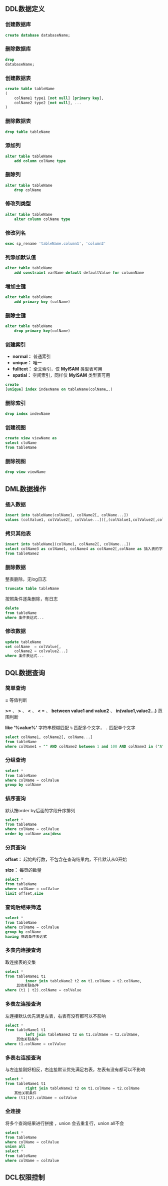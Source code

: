 ## DDL数据定义

### 创建数据库

```sql
create database databaseName;
```

### 删除数据库

```sql
drop
databaseName; 
```

### 创建数据表

```sql
create table tableName
(
    colName1 type1 [not null] [primary key],
    colName2 type2 [not null], ...
)
```

### 删除数据表

```sql
drop table tableName 
```

### 添加列

```sql
alter table tableName
    add column colName type
```

### 删除列

```sql
alter table tableName
    drop colName
```

### 修改列类型

```sql
alter table tableName
    alter column colName type
```

### 修改列名

```sql
exec sp_rename 'tableName.column1', 'column2'
```

### 列添加默认值

```sql
alter table tableName
    add constraint varName default defaultValue for columnName
```

### 增加主键

```sql
alter table tableName
    add primary key (colName)
```

### 删除主键

```sql
alter table tableName
    drop primary key(colName)
```

### 创建索引

- **normal：** 普通索引
- **unique：** 唯一
- **fulltext：** 全文索引，仅 **MyISAM** 类型表可用
- **spatial：**  空间索引，同样仅 **MyISAM** 类型表可用

```sql
create
[unique] index indexName on tableName(colName….)
```

### 删除索引

```sql
drop index indexName
```

### 创建视图

```sql
create view viewName as
select cloName
from tableName
```

### 删除视图

```sql
drop view viewName
```

## DML数据操作

### 插入数据

```sql
insert into tableName(colName1, colName2[, colName...])
values (colValue1, colValue2[, colValue...])[,(colValue1,colValue2[,colValue...])]
```

### 拷贝其他表

```sql
insert into tableName1(colName1, colName2[, colName...])
select colName3 as colName1, colName4 as colName2[,colName as 插入表的字段名...]
from tableName2
```

### 删除数据

整表删除，无log日志

```sql
truncate table tableName
```

按照条件逐条删除，有日志

```sql
delete
from tableName
where 条件表达式...
```

### 修改数据

```sql
update tableName
set colName  = colValue[,
    colName2 = colvalue2...]
where 条件表达式...
```

## DQL数据查询

### 简单查询

**=** 等值判断

**>=** 、 **>** 、 **<** 、 **< =** 、 **between value1 and value2** 、 **in(value1,value2...)** 范围判断

**like '%value%'** 字符串模糊匹配 `%` 匹配多个文字， `.` 匹配单个文字

```sql
select colName1, colName2[, colName...]
from tableName
where colName1 = "" AND colName2 between 1 and 100 AND colName3 in ("A","B","C")
```

### 分组查询

```sql
select *
from tableName
where colName = colValue
group by colName
```

### 排序查询

默认按order by后面的字段升序排列

```sql
select *
from tableName
where colName = colValue
order by colName asc|desc
```

### 分页查询

**offset：** 起始的行数，不包含在查询结果内，不传默认从0开始

**size：** 每页的数量

```sql
select *
from tableName
where colName = colValue
limit offset,size
```

### 查询后结果筛选

```sql
select *
from tableName
where colName = colValue
group by colName
having 筛选条件表达式
```

### 多表内连接查询

取连接表的交集

```sql
select *
from tableName1 t1
         inner join tableName2 t2 on t1.colName = t2.colName,
     其他关联条件
where (t1 | t2).colName = colValue
```

### 多表左连接查询

左连接默认优先满足左表，右表有没有都可以不影响

```sql
select *
from tableName1 t1
         left join tableName2 t2 on t1.colName = t2.colName,
     其他关联条件
where t1.colName = colValue
```

### 多表右连接查询

与左连接刚好相反，右连接默认优先满足右表，左表有没有都可以不影响

```sql
select *
from tableName1 t1
         right join tableName2 t2 on t1.colName = t2.colName
    其他关联条件
where (t1|t2).colName = colValue
```

### 全连接

将多个查询结果进行拼接 ，union 会去重复行，union all不会

```sql
select *
from tableName
where colName = colValue
union all
select *
from tableName
where colName = colValue
```

## DCL权限控制
